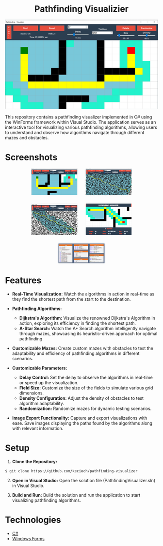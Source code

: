 <h1 align="center">
  Pathfinding Visualizier
<br>
</h1>

<p align="center">
  <img src="./Static/PV-Screenshot-1.PNG" />
</p>

This repository contains a pathfinding visualizer implemented in C# using the WinForms framework within Visual Studio. The application serves as an interactive tool for visualizing various pathfinding algorithms, allowing users to understand and observe how algorithms navigate through different mazes and obstacles.

# Screenshots

<div align="center" style="display: flex; justify-content: center; flex-wrap: wrap; gap: 2em">
  <img src="./Static/PV-Screenshot-2.PNG" width="30%" />
  <img src="./Static/PV-Screenshot-3.PNG" width="30%" />
  <img src="./Static/PV-Screenshot-4.PNG" width="30%" />
  <img src="./Static/PV-AStar.jpeg" width="30%" />
  <img src="./Static/Klassenstruktur.PNG" width="30%" />
</div >

# Features

- **Real-Time Visualization:** Watch the algorithms in action in real-time as they find the shortest path from the start to the destination.

- **Pathfinding Algorithms:**

  - **Dijkstra's Algorithm:** Visualize the renowned Dijkstra's Algorithm in action, exploring its efficiency in finding the shortest path.
  - **A-Star Search:** Watch the A\* Search algorithm intelligently navigate through mazes, showcasing its heuristic-driven approach for optimal pathfinding.

- **Customizable Mazes:** Create custom mazes with obstacles to test the adaptability and efficiency of pathfinding algorithms in different scenarios.

- **Customizable Parameters:**

  - **Delay Control:** Set the delay to observe the algorithms in real-time or speed up the visualization.
  - **Field Size:** Customize the size of the fields to simulate various grid dimensions.
  - **Density Configuration:** Adjust the density of obstacles to test algorithm adaptability.
  - **Randomization:** Randomize mazes for dynamic testing scenarios.

- **Image Export Functionality:** Capture and export visualizations with ease. Save images displaying the paths found by the algorithms along with relevant information.

# Setup

1.  **Clone the Repository:**

```bash
$ git clone https://github.com/kecioch/pathfinding-visualizer
```

2. **Open in Visual Studio:**
   Open the solution file (PathfindingVisualizer.sln) in Visual Studio.

3. **Build and Run:**
   Build the solution and run the application to start visualizing pathfinding algorithms.

# Technologies

- [C#](https://www.wikipedia.org/wiki/C_Sharp_(programming_language))
- [Windows Forms](https://www.wikipedia.org/wiki/Windows_Forms)
